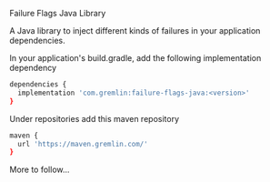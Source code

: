Failure Flags Java Library

A Java library to inject different kinds of failures in your application dependencies.

In your application's build.gradle, add the following implementation dependency

```bash
dependencies {
  implementation 'com.gremlin:failure-flags-java:<version>'
}
```

Under repositories add this maven repository

```bash
maven {
  url 'https://maven.gremlin.com/'
}
```

More to follow...
